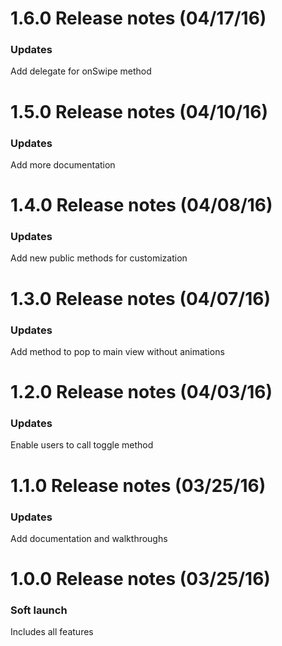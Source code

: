 1.6.0 Release notes (04/17/16)
=============================================================

### Updates
Add delegate for onSwipe method

1.5.0 Release notes (04/10/16)
=============================================================

### Updates
Add more documentation

1.4.0 Release notes (04/08/16)
=============================================================

### Updates
Add new public methods for customization

1.3.0 Release notes (04/07/16)
=============================================================

### Updates
Add method to pop to main view without animations

1.2.0 Release notes (04/03/16)
=============================================================

### Updates
Enable users to call toggle method

1.1.0 Release notes (03/25/16)
=============================================================

### Updates
Add documentation and walkthroughs

1.0.0 Release notes (03/25/16)
=============================================================

### Soft launch
Includes all features



